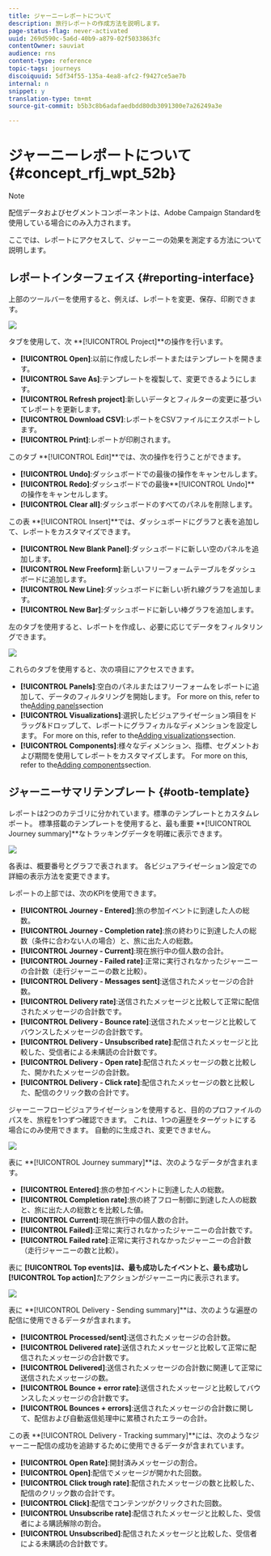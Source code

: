 ```yaml
---
title: ジャーニーレポートについて
description: 旅行レポートの作成方法を説明します。
page-status-flag: never-activated
uuid: 269d590c-5a6d-40b9-a879-02f5033863fc
contentOwner: sauviat
audience: rns
content-type: reference
topic-tags: journeys
discoiquuid: 5df34f55-135a-4ea8-afc2-f9427ce5ae7b
internal: n
snippet: y
translation-type: tm+mt
source-git-commit: b5b3c8b6adafaedbdd80db3091300e7a26249a3e

---
```



# ジャーニーレポートについて {#concept_rfj_wpt_52b}

>[!NOTE]
>
>配信データおよびセグメントコンポーネントは、Adobe Campaign Standardを使用している場合にのみ入力されます。

ここでは、レポートにアクセスして、ジャーニーの効果を測定する方法について説明します。

## レポートインターフェイス {#reporting-interface}

上部のツールバーを使用すると、例えば、レポートを変更、保存、印刷できます。

![](../assets/dynamic_report_toolbar.png)

タブを使用して、次 **[!UICONTROL Project]**の操作を行います。

* **[!UICONTROL Open]**:以前に作成したレポートまたはテンプレートを開きます。
* **[!UICONTROL Save As]**:テンプレートを複製して、変更できるようにします。
* **[!UICONTROL Refresh project]**:新しいデータとフィルターの変更に基づいてレポートを更新します。
* **[!UICONTROL Download CSV]**:レポートをCSVファイルにエクスポートします。
* **[!UICONTROL Print]**:レポートが印刷されます。

このタブ **[!UICONTROL Edit]**では、次の操作を行うことができます。

* **[!UICONTROL Undo]**:ダッシュボードでの最後の操作をキャンセルします。
* **[!UICONTROL Redo]**:ダッシュボードでの最後**[!UICONTROL Undo]** の操作をキャンセルします。
* **[!UICONTROL Clear all]**:ダッシュボードのすべてのパネルを削除します。

この表 **[!UICONTROL Insert]**では、ダッシュボードにグラフと表を追加して、レポートをカスタマイズできます。

* **[!UICONTROL New Blank Panel]**:ダッシュボードに新しい空のパネルを追加します。
* **[!UICONTROL New Freeform]**:新しいフリーフォームテーブルをダッシュボードに追加します。
* **[!UICONTROL New Line]**:ダッシュボードに新しい折れ線グラフを追加します。
* **[!UICONTROL New Bar]**:ダッシュボードに新しい棒グラフを追加します。

左のタブを使用すると、レポートを作成し、必要に応じてデータをフィルタリングできます。

![](../assets/dynamic_report_interface.png)

これらのタブを使用すると、次の項目にアクセスできます。

* **[!UICONTROL Panels]**:空白のパネルまたはフリーフォームをレポートに追加して、データのフィルタリングを開始します。 For more on this, refer to the[Adding panels](../reporting/creating-your-journey-reports.md#adding-panels)section
* **[!UICONTROL Visualizations]**:選択したビジュアライゼーション項目をドラッグ&amp;ドロップして、レポートにグラフィカルなディメンションを設定します。 For more on this, refer to the[Adding visualizations](../reporting/creating-your-journey-reports.md#adding-visualizations)section.
* **[!UICONTROL Components]**:様々なディメンション、指標、セグメントおよび期間を使用してレポートをカスタマイズします。 For more on this, refer to the[Adding components](../reporting/creating-your-journey-reports.md#adding-components)section.

## ジャーニーサマリテンプレート {#ootb-template}

レポートは2つのカテゴリに分かれています。標準のテンプレートとカスタムレポート。
標準搭載のテンプレートを使用すると、最も重要 **[!UICONTROL Journey summary]**なトラッキングデータを明確に表示できます。

![](../assets/dynamic_report_journey_8.png)

各表は、概要番号とグラフで表されます。 各ビジュアライゼーション設定での詳細の表示方法を変更できます。

レポートの上部では、次のKPIを使用できます。

* **[!UICONTROL Journey - Entered]**:旅の参加イベントに到達した人の総数。
* **[!UICONTROL Journey - Completion rate]**:旅の終わりに到達した人の総数（条件に合わない人の場合）と、旅に出た人の総数。
* **[!UICONTROL Journey - Current]**:現在旅行中の個人数の合計。
* **[!UICONTROL Journey - Failed rate]**:正常に実行されなかったジャーニーの合計数（走行ジャーニーの数と比較）。
* **[!UICONTROL Delivery - Messages sent]**:送信されたメッセージの合計数。
* **[!UICONTROL Delivery rate]**:送信されたメッセージと比較して正常に配信されたメッセージの合計数です。
* **[!UICONTROL Delivery - Bounce rate]**:送信されたメッセージと比較してバウンスしたメッセージの合計数です。
* **[!UICONTROL Delivery - Unsubscribed rate]**:配信されたメッセージと比較した、受信者による未購読の合計数です。
* **[!UICONTROL Delivery - Open rate]**:配信されたメッセージの数と比較した、開かれたメッセージの合計数。
* **[!UICONTROL Delivery - Click rate]**:配信されたメッセージの数と比較した、配信のクリック数の合計です。

ジャーニーフロービジュアライゼーションを使用すると、目的のプロファイルのパスを、旅程を1つずつ確認できます。 これは、1つの遍歴をターゲットにする場合にのみ使用できます。 自動的に生成され、変更できません。

![](../assets/dynamic_report_journey_10.png)

表に **[!UICONTROL Journey summary]**は、次のようなデータが含まれます。

* **[!UICONTROL Entered]**:旅の参加イベントに到達した人の総数。
* **[!UICONTROL Completion rate]**:旅の終了フロー制御に到達した人の総数と、旅に出た人の総数とを比較した値。
* **[!UICONTROL Current]**:現在旅行中の個人数の合計。
* **[!UICONTROL Failed]**:正常に実行されなかったジャーニーの合計数です。
* **[!UICONTROL Failed rate]**:正常に実行されなかったジャーニーの合計数（走行ジャーニーの数と比較）。

表に **[!UICONTROL Top events]**は、最も成功したイベントと、最も成功し**[!UICONTROL Top action]**&#x200B;たアクションがジャーニー内に表示されます。

![](../assets/dynamic_report_journey_11.png)

表に **[!UICONTROL Delivery - Sending summary]**は、次のような遍歴の配信に使用できるデータが含まれます。

* **[!UICONTROL Processed/sent]**:送信されたメッセージの合計数。
* **[!UICONTROL Delivered rate]**:送信されたメッセージと比較して正常に配信されたメッセージの合計数です。
* **[!UICONTROL Delivered]**:送信されたメッセージの合計数に関連して正常に送信されたメッセージの数。
* **[!UICONTROL Bounce + error rate]**:送信されたメッセージと比較してバウンスしたメッセージの合計数です。
* **[!UICONTROL Bounces + errors]**:送信されたメッセージの合計数に関して、配信および自動返信処理中に累積されたエラーの合計。

この表 **[!UICONTROL Delivery - Tracking summary]**には、次のようなジャーニー配信の成功を追跡するために使用できるデータが含まれています。

* **[!UICONTROL Open Rate]**:開封済みメッセージの割合。
* **[!UICONTROL Open]**:配信でメッセージが開かれた回数。
* **[!UICONTROL Click trough rate]**:配信されたメッセージの数と比較した、配信のクリック数の合計です。
* **[!UICONTROL Click]**:配信でコンテンツがクリックされた回数。
* **[!UICONTROL Unsubscribe rate]**:配信されたメッセージと比較した、受信者による購読解除の割合。
* **[!UICONTROL Unsubscribed]**:配信されたメッセージと比較した、受信者による未購読の合計数です。
